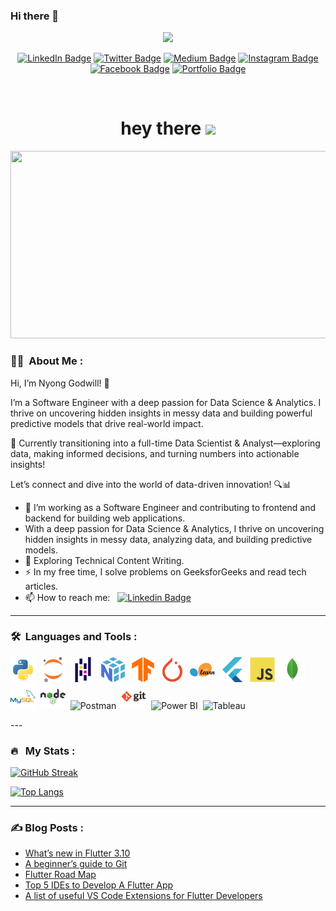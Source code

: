 ### Hi there 👋

<p align="center"><img src="https://media.giphy.com/media/M9gbBd9nbDrOTu1Mqx/giphy.gif" width="100"/></p>
<p align="center">
<a href="https://www.linkedin.com/in/nyong-godwill-6906bb1b5/"><img src="https://img.shields.io/badge/LinkedIn-blue?style=for-the-badge&logo=linkedin&logoColor=white" alt="LinkedIn Badge"></a>
<a href="https://twitter.com/nyong_godwill"><img src="https://img.shields.io/badge/Twitter-red?style=for-the-badge&logo=twitter&logoColor=white" alt="Twitter Badge"></a>
<a href="https://nyonggodwill11.medium.com/"><img src="https://img.shields.io/badge/Medium-black?style=for-the-badge&logo=medium&logoColor=white" alt="Medium Badge"></a>
<a href="https://www.instagram.com/nyonggodwill/"><img src="https://img.shields.io/badge/Instagram-white?style=for-the-badge&logo=instagram&logoColor=black" alt="Instagram Badge"></a>
 <a href="https://web.facebook.com/profile.php?id=100092457032924/"><img src="https://img.shields.io/badge/Facebook-blue?style=for-the-badge&logo=facebook&logoColor=white" alt="Facebook Badge"></a>
 <a href="https://godwilldev-bcc38.web.app/#/"><img src="https://img.shields.io/badge/Portfolio-red?style=for-the-badge&logo=internet&logoColor=white" alt="Portfolio Badge"></a>
</p>
<!-- <p align="center">
<a href="https://www.buymeacoffee.com/zed0" target="_blank"><img src="https://cdn.buymeacoffee.com/buttons/default-orange.png" alt="Buy Me A Coffee" height="41" width="174"></a>
</p> -->
<p align="center"><img src="https://komarev.com/ghpvc/?username=kakbar&style=flat-square&color=blue" alt=""></p>

<h1 align="center">hey there <img src="https://media.giphy.com/media/hvRJCLFzcasrR4ia7z/giphy.gif" width="40"></h1>

<p align="center"><img src="https://media.giphy.com/media/dWesBcTLavkZuG35MI/giphy.gif" width="600" height="300"  /></p>

### :woman_technologist: &nbsp;About Me :

Hi, I’m Nyong Godwill! 👋

I’m a Software Engineer with a deep passion for Data Science & Analytics. I thrive on uncovering hidden insights in messy data and building powerful predictive models that drive real-world impact.

🚀 Currently transitioning into a full-time Data Scientist & Analyst—exploring data, making informed decisions, and turning numbers into actionable insights!

Let’s connect and dive into the world of data-driven innovation! 🔍📊

- 🔭 I’m working as a Software Engineer and contributing to frontend and backend for building web applications.
- With a deep passion for Data Science & Analytics, I thrive on uncovering hidden insights in messy data, analyzing data, and building predictive models.
- 🌱 Exploring Technical Content Writing.
- ⚡ In my free time, I solve problems on GeeksforGeeks and read tech articles.
- 📫 How to reach me: &nbsp; [![Linkedin Badge](https://img.shields.io/badge/-ngodwill-blue?style=flat&logo=Linkedin&logoColor=white)](https://www.linkedin.com/in/nyong-godwill-6906bb1b5/)

---

### 🛠 &nbsp;Languages and Tools :

<p>
<!-- Data Science & Machine Learning -->
<img src="https://github.com/devicons/devicon/blob/master/icons/python/python-original.svg" title="Python" alt="Python" width="40" height="40"/>&nbsp;
<img src="https://github.com/devicons/devicon/blob/master/icons/jupyter/jupyter-original.svg" title="Jupyter" alt="Jupyter" width="40" height="40"/>&nbsp;
<img src="https://github.com/devicons/devicon/blob/master/icons/pandas/pandas-original.svg" title="Pandas" alt="Pandas" width="40" height="40"/>&nbsp;
<img src="https://github.com/devicons/devicon/blob/master/icons/numpy/numpy-original.svg" title="NumPy" alt="NumPy" width="40" height="40"/>&nbsp;
<img src="https://github.com/devicons/devicon/blob/master/icons/tensorflow/tensorflow-original.svg" title="TensorFlow" alt="TensorFlow" width="40" height="40"/>&nbsp;
<img src="https://github.com/devicons/devicon/blob/master/icons/pytorch/pytorch-original.svg" title="PyTorch" alt="PyTorch" width="40" height="40"/>&nbsp;
<img src="https://github.com/devicons/devicon/blob/master/icons/scikitlearn/scikitlearn-original.svg" title="scikit-learn" alt="scikit-learn" width="40" height="40"/>&nbsp;
<img src="https://github.com/devicons/devicon/blob/master/icons/flutter/flutter-original.svg" title="Flutter" alt="Flutter" width="40" height="40"/>&nbsp;
<img src="https://github.com/devicons/devicon/blob/master/icons/javascript/javascript-original.svg" title="JavaScript" alt="JavaScript" width="40" height="40"/>&nbsp;
<img src="https://github.com/devicons/devicon/blob/master/icons/mongodb/mongodb-original.svg" title="MongoDb"  alt="MongoDb" width="40" height="40"/>&nbsp;
<img src="https://github.com/devicons/devicon/blob/master/icons/mysql/mysql-original-wordmark.svg" title="MySQL"  alt="MySQL" width="40" height="40"/>&nbsp;
<img src="https://github.com/devicons/devicon/blob/master/icons/nodejs/nodejs-original-wordmark.svg" title="NodeJS" alt="NodeJS" width="40" height="40"/>&nbsp;
<img src="https://www.vectorlogo.zone/logos/getpostman/getpostman-icon.svg" title="Postman"  alt="Postman" width="40" height="40"/>&nbsp;
<img src="https://github.com/devicons/devicon/blob/master/icons/git/git-original-wordmark.svg" title="Git" **alt="Git" width="40" height="40"/>&nbsp;
<img src="https://upload.wikimedia.org/wikipedia/commons/c/cf/Power_bi_logo_black.svg" title="Power BI" alt="Power BI" width="40" height="40"/>&nbsp;
<img src="https://upload.wikimedia.org/wikipedia/commons/4/4b/Tableau_Logo.png" title="Tableau" alt="Tableau" width="40" height="40"/>&nbsp;
</p>
---

### 🔥 &nbsp; My Stats :
[![GitHub Streak](http://github-readme-streak-stats.herokuapp.com?user=godsakani&theme=dark&background=000000)](https://git.io/streak-stats)

[![Top Langs](https://github-readme-stats.vercel.app/api/top-langs/?username=godsakani&layout=compact&theme=vision-friendly-dark)](https://github.com/godsakani/github-readme-stats)

---

### ✍️ Blog Posts : 
- [What’s new in Flutter 3.10](https://nyonggodwill11.medium.com/whats-new-in-flutter-3-10-c54124eee63b)
- [A beginner’s guide to Git](https://nyonggodwill11.medium.com/a-beginners-guide-to-git-how-to-start-and-create-your-first-repository-19fb630728eb)
- [Flutter Road Map](https://nyonggodwill11.medium.com/flutter-complete-roadmap-2022-75cb6fa7bd89/)
- [Top 5 IDEs to Develop A Flutter App](https://nyonggodwill11.medium.com/top-5-ides-to-develop-a-flutter-app-c0110a98b948/)
- [A list of useful VS Code Extensions for Flutter Developers](https://nyonggodwill11.medium.com/a-list-of-useful-vs-code-extensions-for-flutter-developers-dc07eda6fb59/)<!-- BLOG-POST-LIST: START -->
<!-- BLOG-POST-LIST:END -->

